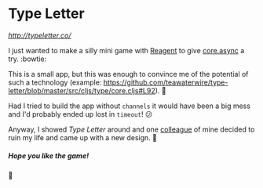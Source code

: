 # Type Letter
_http://typeletter.co/_

I just wanted to make a silly mini game with [Reagent](https://reagent-project.github.io/)
to give [core.async](https://github.com/clojure/core.async/) a try. :bowtie:

This is a small app, but this was enough to convince me of the potential of such a technology (example: https://github.com/teawaterwire/type-letter/blob/master/src/cljs/type/core.cljs#L92). :raised_hands:

Had I tried to build the app without `channels` it would have been a big mess and I'd probably ended up lost in `timeout`! :confused:

Anyway, I showed _Type Letter_ around and one [colleague](https://twitter.com/guillaumechabot) of mine 
decided to ruin my life and came up with a new design. :lipstick:

##### Hope you like the game!

:hibiscus:
